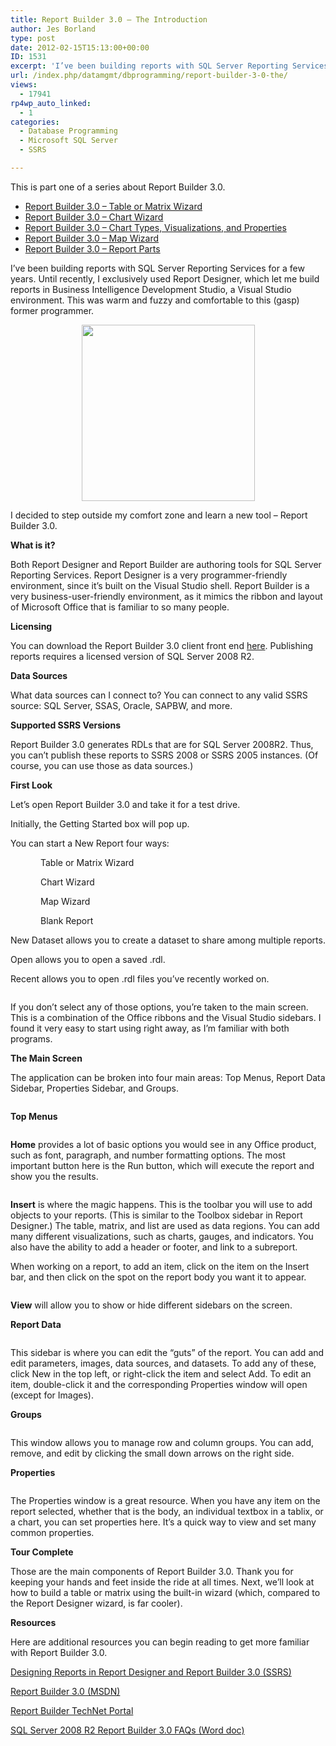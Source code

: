 ```yaml
---
title: Report Builder 3.0 – The Introduction
author: Jes Borland
type: post
date: 2012-02-15T15:13:00+00:00
ID: 1531
excerpt: 'I’ve been building reports with SQL Server Reporting Services for a few years. Until recently, I exclusively used Report Designer, which let me build reports in Business Intelligence Development Studio, a Visual Studio environment. I decided to step outside my comfort zone and learn a new tool - Report Builder 3.0.'
url: /index.php/datamgmt/dbprogramming/report-builder-3-0-the/
views:
  - 17941
rp4wp_auto_linked:
  - 1
categories:
  - Database Programming
  - Microsoft SQL Server
  - SSRS

---
```

This is part one of a series about Report Builder 3.0.

  * <a title="Report Builder 3.0 – Table or Matrix Wizard" href="/index.php/datamgmt/dbprogramming/report-builder-3-0-table/" target="_blank">Report Builder 3.0 &#8211; Table or Matrix Wizard</a>
  * <a title="Report Builder 3.0 – Chart Wizard" href="/index.php/datamgmt/dbprogramming/report-builder-3-0-chart/" target="_blank">Report Builder 3.0 &#8211; Chart Wizard</a>
  * <a title="Report Builder 3.0 – Chart Types, Visualizations, and Properties" href="/index.php/datamgmt/dbprogramming/report-builder-3-0-chart-1/" target="_blank">Report Builder 3.0 – Chart Types, Visualizations, and Properties</a>
  * <a title="Report Builder 3.0 – Map Wizard" href="/index.php/datamgmt/dbprogramming/report-builder-3-0-map/" target="_blank">Report Builder 3.0 – Map Wizard</a>
  * <a title="Report Builder 3.0 – Report Parts" href="/index.php/datamgmt/dbprogramming/mssqlserver/report-builder-3-0-report/" target="_blank">Report Builder 3.0 – Report Parts</a>

I’ve been building reports with SQL Server Reporting Services for a few years. Until recently, I exclusively used Report Designer, which let me build reports in Business Intelligence Development Studio, a Visual Studio environment. This was warm and fuzzy and comfortable to this (gasp) former programmer.

<p style="text-align: center">
  <img title="Yes, @onpnt, I stole your image!" src="/wp-content/uploads/users/grrlgeek/RB3.0 Intro Programmer.gif" alt="" width="277" height="282" />
</p>

<span style="text-align: center">I decided to step outside my comfort zone and learn a new tool – Report Builder 3.0.</span>

<p class="MsoNormal">
  <strong>What is it? </strong>
</p>

<p class="MsoNormal">
  Both Report Designer and Report Builder are authoring tools for SQL Server Reporting Services. Report Designer is a very programmer-friendly environment, since it’s built on the Visual Studio shell. Report Builder is a very business-user-friendly environment, as it mimics the ribbon and layout of Microsoft Office that is familiar to so many people.
</p>

<p class="MsoNormal">
  <strong>Licensing </strong>
</p>

<p class="MsoNormal">
  You can download the Report Builder 3.0 client front end <a href="http://www.microsoft.com/download/en/details.aspx?id=6116">here</a>. Publishing reports requires a licensed version of SQL Server 2008 R2.
</p>

<p class="MsoNormal">
  <strong>Data Sources </strong>
</p>

<p class="MsoNormal">
  What data sources can I connect to? You can connect to any valid SSRS source: SQL Server, SSAS, Oracle, SAPBW, and more.
</p>

<p class="MsoNormal">
  <strong>Supported SSRS Versions </strong>
</p>

<p class="MsoNormal">
  Report Builder 3.0 generates RDLs that are for SQL Server 2008R2. Thus, you can’t publish these reports to SSRS 2008 or SSRS 2005 instances. (Of course, you can use those as data sources.)
</p>

<p class="MsoNormal">
  <strong>First Look </strong>
</p>

<p class="MsoNormal">
  Let’s open Report Builder 3.0 and take it for a test drive.
</p>

<p class="MsoNormal">
  Initially, the Getting Started box will pop up.
</p>

<p class="MsoNormal">
  You can start a New Report four ways:
</p>

<p class="MsoNormal" style="text-indent: .5in">
  Table or Matrix Wizard
</p>

<p class="MsoNormal" style="text-indent: .5in">
  Chart Wizard
</p>

<p class="MsoNormal" style="text-indent: .5in">
  Map Wizard
</p>

<p class="MsoNormal" style="text-indent: .5in">
  Blank Report
</p>

<p class="MsoNormal">
  New Dataset allows you to create a dataset to share among multiple reports.
</p>

Open allows you to open a saved .rdl.

Recent allows you to open .rdl files you&#8217;ve recently worked on.

<p class="MsoNormal">
  <img src="/wp-content/uploads/users/grrlgeek/RB3%20Start.JPG?mtime=1329269464" alt="" />
</p>

<p class="MsoNormal">
  If you don’t select any of those options, you’re taken to the main screen. This is a combination of the Office ribbons and the Visual Studio sidebars. I found it very easy to start using right away, as I’m familiar with both programs.
</p>

<p class="MsoNormal">
  <strong>The Main Screen </strong>
</p>

<p class="MsoNormal">
  The application can be broken into four main areas: Top Menus, Report Data Sidebar, Properties Sidebar, and Groups.
</p>

<p class="MsoNormal">
  <img src="/wp-content/uploads/users/grrlgeek/RB3MainScreen.JPG" alt="" />
</p>

<p class="MsoNormal">
  <strong>Top Menus </strong>
</p>

<p class="MsoNormal">
  <img src="/wp-content/uploads/users/grrlgeek/RB3Main Home.JPG" alt="" />
</p>

<p class="MsoNormal">
  <strong>Home</strong> provides a lot of basic options you would see in any Office product, such as font, paragraph, and number formatting options. The most important button here is the Run button, which will execute the report and show you the results.
</p>

<p class="MsoNormal">
  <img src="/wp-content/uploads/users/grrlgeek/RB3Main Insert.JPG" alt="" />
</p>

<p class="MsoNormal">
  <strong>Insert</strong> is where the magic happens. This is the toolbar you will use to add objects to your reports. (This is similar to the Toolbox sidebar in Report Designer.) The table, matrix, and list are used as data regions. You can add many different visualizations, such as charts, gauges, and indicators. You also have the ability to add a header or footer, and link to a subreport.
</p>

<p class="MsoNormal">
  When working on a report, to add an item, click on the item on the Insert bar, and then click on the spot on the report body you want it to appear.
</p>

<p class="MsoNormal">
  <img src="/wp-content/uploads/users/grrlgeek/RB3Main View.JPG" alt="" />
</p>

<p class="MsoNormal">
  <strong>View</strong> will allow you to show or hide different sidebars on the screen.
</p>

<p class="MsoNormal">
  <strong>Report Data </strong>
</p>

<p class="MsoNormal">
  <img src="/wp-content/uploads/users/grrlgeek/RB3ReportData.JPG" alt="" />
</p>

<p class="MsoNormal">
  This sidebar is where you can edit the “guts” of the report. You can add and edit parameters, images, data sources, and datasets. To add any of these, click New in the top left, or right-click the item and select Add. To edit an item, double-click it and the corresponding Properties window will open (except for Images).
</p>

<p class="MsoNormal">
  <strong>Groups </strong>
</p>

<p class="MsoNormal">
  <img src="/wp-content/uploads/users/grrlgeek/RB3Main%20Groups.JPG?mtime=1329270156" alt="" />
</p>

<p class="MsoNormal">
  This window allows you to manage row and column groups. You can add, remove, and edit by clicking the small down arrows on the right side.
</p>

<p class="MsoNormal">
  <strong>Properties </strong>
</p>

<p class="MsoNormal">
  <img src="/wp-content/uploads/users/grrlgeek/RB3 Main Properties.JPG" alt="" />
</p>

<p class="MsoNormal">
  The Properties window is a great resource. When you have any item on the report selected, whether that is the body, an individual textbox in a tablix, or a chart, you can set properties here. It’s a quick way to view and set many common properties.
</p>

<p class="MsoNormal">
  <strong>Tour Complete </strong>
</p>

<p class="MsoNormal">
  Those are the main components of Report Builder 3.0. Thank you for keeping your hands and feet inside the ride at all times. Next, we’ll look at how to build a table or matrix using the built-in wizard (which, compared to the Report Designer wizard, is far cooler).
</p>

<p class="MsoNormal">
  <strong>Resources</strong>
</p>

<p class="MsoNormal">
  Here are additional resources you can begin reading to get more familiar with Report Builder 3.0.
</p>

<p class="MsoNormal">
  <a href="http://msdn.microsoft.com/en-us/library/ms159253.aspx">Designing Reports in Report Designer and Report Builder 3.0 (SSRS)</a>
</p>

<p class="MsoNormal">
  <a href="http://msdn.microsoft.com/en-us/library/dd207008.aspx">Report Builder 3.0 (MSDN)</a>
</p>

<p class="MsoNormal">
  <a href="http://technet.microsoft.com/en-us/ff657833.aspx">Report Builder TechNet Portal</a>
</p>

<p class="MsoNormal">
  <a href="http://www.google.com/url?sa=t&rct=j&q=&esrc=s&source=web&cd=1&ved=0CCsQFjAA&url=http%3A%2F%2Fdownload.microsoft.com%2Fdownload%2F7%2FF%2FD%2F7FDAA75C-1273-4DFE-8EC6-D9699C3EE47F%2FSQL_Server_2008_R2_Report_Builder_3_0FAQs.docx&ei=ew4vT_PFBOnd0QH6uvDoCg&usg=AFQjCNE4Ezq7rKhK_3vX7UpnOAOyAov-IA">SQL Server 2008 R2 Report Builder 3.0 FAQs (Word doc)</a>
</p>